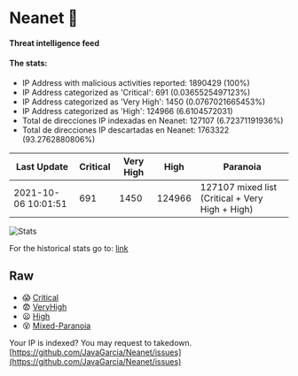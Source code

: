 # Neanet :hocho:
#### Threat intelligence feed
#### The stats:

- IP Address with malicious activities reported: 1890429 (100%)
- IP Address categorized as 'Critical':  691 (0.0365525497123%)
- IP Address categorized as 'Very High':  1450 (0.0767021665453%)
- IP Address categorized as 'High':  124966 (6.6104572031)
- Total de direcciones IP indexadas en Neanet:  127107 (6.72371191936%)
- Total de direcciones IP descartadas en Neanet:  1763322 (93.2762880806%)

| Last Update | Critical | Very High | High | Paranoia |
| --- | --- | --- | --- | --- |
| 2021-10-06 10:01:51 | 691 | 1450 | 124966 | 127107 mixed list (Critical + Very High + High)|

![Stats](https://docs.google.com/spreadsheets/d/e/2PACX-1vSnaNMIXVabIpDJjufMlzH7poXnshF3mgd8Is1g9ytUEzVsP5my4Trn8f-xkoLLQ38xpL3HtmUexLo6/pubchart?oid=501124687&format=image)

For the historical stats go to: [link](/stats.csv)
## Raw
- :scream: [Critical](https://raw.githubusercontent.com/JavaGarcia/Neanet/master/blacklists/neanet_critical.txt)
- :fearful: [VeryHigh](https://raw.githubusercontent.com/JavaGarcia/Neanet/master/blacklists/neanet_veryHigh.txtt)
- :frowning: [High](https://raw.githubusercontent.com/JavaGarcia/Neanet/master/blacklists/neanet_high.txt)
- :dizzy_face: [Mixed-Paranoia](https://raw.githubusercontent.com/JavaGarcia/Neanet/master/blacklists/neanet_all.txt)


Your IP is indexed? You may request to takedown. [https://github.com/JavaGarcia/Neanet/issues](https://github.com/JavaGarcia/Neanet/issues)

















































































































































































































































































































































































































































































































































































































































































































































































































































































































































































































































































































































































































































































































































































































































































































































































































































































































































































































































































































































































































































































































































































































































































































































































































































































































































































































































































































































































































































































































































































































































































































































































































































































































































































































































































































































































































































































































































































































































































































































































































































































































































































































































































































































































































































































































































































































































































































































































































































































































































































































































































































































































































































































































































































































































































































































































































































































































































































































































































































































































































































































































































































































































































































































































































































































































































































































































































































































































































































































































































































































































































































































































































































































































































































































































































































































































































































































































































































































































































































































































































































































































































































































































































































































































































































































































































































































































































































































































































































































































































































































































































































































































































































































































































































































































































